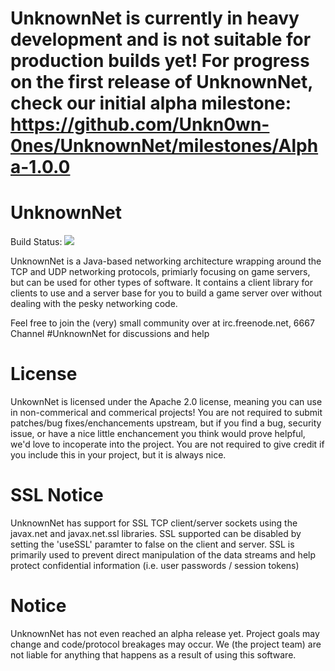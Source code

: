 UnknownNet is currently in heavy development and is not suitable for production builds yet! For progress on the first release of UnknownNet, check our initial alpha milestone: https://github.com/Unkn0wn-0nes/UnknownNet/milestones/Alpha-1.0.0
================

UnknownNet
==========

Build Status: ![](https://travis-ci.org/Unkn0wn-0nes/UnknownNet.svg)

UnknownNet is a Java-based networking architecture wrapping around the TCP and UDP networking protocols, primiarly focusing on game servers, but can be used for other types of software. It contains a client library for clients to use and a server base for you to build a game server over without dealing with the pesky networking code. 

Feel free to join the (very) small community over at irc.freenode.net, 6667 Channel #UnknownNet for discussions and help

License 
==========

UnkownNet is licensed under the Apache 2.0 license, meaning you can use in non-commerical and commerical projects! You are not required to submit patches/bug fixes/enchancements upstream, but if you find a bug, security issue, or have a nice little enchancement you think would prove helpful, we'd love to incoperate into the project. You are not required to give credit if you include this in your project, but it is always nice.

SSL Notice
=========
UnknownNet has support for SSL TCP client/server sockets using the javax.net and javax.net.ssl libraries. SSL supported can be disabled by setting the 'useSSL' paramter to false on the client and server. SSL is primarily used to prevent direct manipulation of the data streams and help protect confidential information (i.e. user passwords / session tokens)

Notice
========
UnknownNet has not even reached an alpha release yet. Project goals may change and code/protocol breakages may occur. We (the project team) are not liable for anything that happens as a result of using this software.

